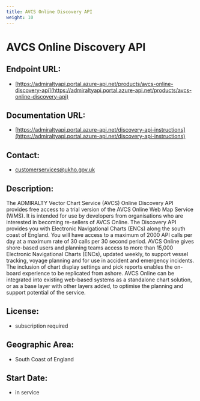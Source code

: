 ```yaml
---
title: AVCS Online Discovery API
weight: 10
---
```


# AVCS Online Discovery API

## Endpoint URL:
 - [https://admiraltyapi.portal.azure-api.net/products/avcs-online-discovery-api](https://admiraltyapi.portal.azure-api.net/products/avcs-online-discovery-api)

## Documentation URL:
 - [https://admiraltyapi.portal.azure-api.net/discovery-api-instructions](https://admiraltyapi.portal.azure-api.net/discovery-api-instructions)

## Contact:
 - [customerservices@ukho.gov.uk](mailto:customerservices@ukho.gov.uk)

## Description:
The ADMIRALTY Vector Chart Service (AVCS) Online Discovery API provides free access to a trial version of the AVCS Online Web Map Service (WMS). It is intended for use by developers from organisations who are interested in becoming re-sellers of AVCS Online. The Discovery API provides you with Electronic Navigational Charts (ENCs) along the south coast of England. You will have access to a maximum of 2000 API calls per day at a maximum rate of 30 calls per 30 second period. AVCS Online gives shore-based users and planning teams access to more than 15,000 Electronic Navigational Charts (ENCs), updated weekly, to support vessel tracking, voyage planning and for use in accident and emergency incidents. The inclusion of chart display settings and pick reports enables the on-board experience to be replicated from ashore. AVCS Online can be integrated into existing web-based systems as a standalone chart solution, or as a base layer with other layers added, to optimise the planning and support potential of the service.

## License:
 - subscription required

## Geographic Area:
 - South Coast of England

## Start Date:
 - in service

